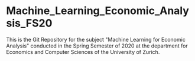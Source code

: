 # Machine_Learning_Economic_Analysis_FS20
This is the Git Repository for the subject "Machine Learning for Economic Analysis" conducted in the Spring Semester of 2020 at the department for Economics and Computer Sciences of the University of Zurich. 
